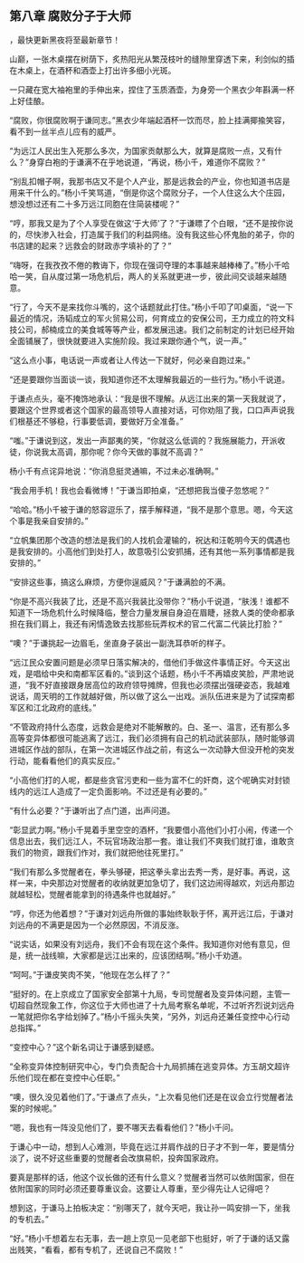 ## 第八章 腐败分子于大师
，最快更新黑夜将至最新章节！

山巅，一张木桌摆在树荫下，炙热阳光从繁茂枝叶的缝隙里穿透下来，利剑似的插在木桌上，在酒杯和酒壶上打出许多细小光斑。

一只藏在宽大袖袍里的手伸出来，捏住了玉质酒壶，为身旁一个黑衣少年斟满一杯上好佳酿。

“腐败，你很腐败啊于谦同志。”黑衣少年端起酒杯一饮而尽，脸上挂满揶揄笑容，看不到一丝半点儿应有的威严。

“为远江人民出生入死那么多次，为国家贡献那么大，就算是腐败一点，又有什么？”身穿白袍的于谦满不在乎地说道，“再说，杨小千，难道你不腐败？”

“别乱扣帽子啊，我那书店又不是个人产业，那是远救会的产业，你也知道书店是用来干什么的。”杨小千笑骂道，“倒是你这个腐败分子，一个人住这么大个庄园，想没想过还有二十多万远江同胞在住简装楼呢？”

“哼，那我又是为了个人享受在做这‘于大师’了？”于谦瞟了个白眼，“还不是按你说的，尽快渗入社会，打造属于我们的利益网络。没有我这些心怀鬼胎的弟子，你的书店建的起来？远救会的财政赤字填补的了？”

“嗨呀，在我孜孜不倦的教诲下，你现在强词夺理的本事越来越棒棒了。”杨小千哈哈一笑，自从度过第一场危机后，两人的关系就更进一步，彼此间交谈越来越随意。

“行了，今天不是来找你斗嘴的，这个话题就此打住。”杨小千叩了叩桌面，“说一下最近的情况，汤韬成立的军火贸易公司，何育成立的安保公司，王力成立的符文科技公司，郝楠成立的美食城等等产业，都发展迅速。我们之前制定的计划已经开始全面铺展了，很快就要进入实施阶段。我过来跟你通个气，说一声。”

“这么点小事，电话说一声或者让人传达一下就好，何必亲自跑过来。”

“还是要跟你当面谈一谈，我知道你还不太理解我最近的一些行为。”杨小千说道。

于谦点点头，毫不掩饰地承认：“我是很不理解。从远江出来的第一天我就说了，要跟这个世界或者这个国家的最高领导人直接对话，可你劝阻了我，口口声声说我们根基还不够稳，行事要低调，要做好万全准备。”

“嗤。”于谦说到这，发出一声鄙夷的笑，“你就这么低调的？我施展能力，开派收徒，你说我太高调，那你呢？你今天做的事就不高调？”

杨小千有点诧异地说：“你消息挺灵通嘛，不过未必准确啊。”

“我会用手机！我也会看微博！”于谦当即拍桌，“还想把我当傻子忽悠呢？”

“哈哈。”杨小千被于谦的怒容逗乐了，摆手解释道，“我不是那个意思。嗯，今天这个事是我亲自安排的。”

“立帆集团那个改造的想法是我们的人找机会灌输的，祝达和汪乾明今天的偶遇也是我安排的。小高他们到处打人，故意吸引公安抓捕，还有其他一系列事情都是我安排的。”

“安排这些事，搞这么麻烦，方便你逞威风？”于谦满脸的不满。

“你是不高兴我装了比，还是不高兴我装比没带你？”杨小千说道，“肤浅！谁都不知道下一场危机什么时候降临，整合力量发展自身迫在眉睫，拯救人类的使命都承担在我们肩上，我还有闲情逸致去找那些玩弄权术的官二代富二代装比打脸？”

“噢？”于谦挑起一边眉毛，坐直身子装出一副洗耳恭听的样子。

“远江民众安置问题是必须早日落实解决的，借他们手做这件事情正好。今天这出戏，是唱给中央和南都军区看的。”谈到这个话题，杨小千不再嬉皮笑脸，严肃地说道，“我不好直接跟身居高位的政府领导摊牌，但我也必须摆出强硬姿态，我越难说话，周天明的工作就越好做，所以做了这么一出戏。派队伍进来是为了试探南都军区和江北政府的底线。”

“不管政府持什么态度，远救会是绝对不能解散的。白、圣一、温言，还有那么多高等变异体都很可能逃离了远江，我们必须拥有自己的机动武装部队，随时能够调进城区作战的部队，在第一次进城区作战之前，有这么一次动静大但没开枪的突发行动，能看看他们的真实反应。”

“小高他们打的人呢，都是些贪官污吏和一些为富不仁的奸商，这个呢确实对封锁线内的远江人造成了一定负面影响。不过还是有必要的。”

“有什么必要？”于谦听出了点门道，出声问道。

“彰显武力啊。”杨小千晃着手里空空的酒杯，“我要借小高他们小打小闹，传递一个信息出去，我们远江人，不玩官场政治那一套。谁让我们不爽我们就打谁，谁敢贪我们的物资，跟我们作对，我们就把他往死里打。”

“我们有那么多觉醒者在，拳头够硬，把这拳头拿出去秀一秀，是好事。再说，这样一来，中央那边对觉醒者的收纳就更加急切了，我们这边闹得越欢，刘远舟那边就越轻松，觉醒者能拿到的待遇条件也就越好。”

“哼，你还为他着想？”于谦对刘远舟所做的事始终耿耿于怀，离开远江后，于谦对刘远舟的不满更是因为一个必然原因，不消反涨。

“说实话，如果没有刘远舟，我们不会有现在这个条件。我知道你对他有意见，但是，统一战线嘛，大家都是远江出来的，应该团结啊。”杨小千劝道。

“呵呵。”于谦皮笑肉不笑，“他现在怎么样了？”

“挺好的。在上京成立了国家安全部第十九局，专司觉醒者及变异体问题，主管一切超自然现象工作，你这位于大师也进了十九局考察名单呢，不过听齐烈说刘远舟一笔就把你名字给划掉了。”杨小千摇头失笑，“另外，刘远舟还兼任变控中心行动总指挥。”

“变控中心？”这个新名词让于谦感到疑惑。

“全称变异体控制研究中心，专门负责配合十九局抓捕在逃变异体。方玉胡文超许乐他们现在都在变控中心任职。”

“噢，很久没见着他们了。”于谦点了点头，“上次看见他们还是在议会立行觉醒者法案的时候呢。”

“嗯，我也有一阵没见他们了，要不哪天去看看他们？”杨小千问。

于谦心中一动，想到人心难测，毕竟在远江并肩作战的日子才不到一年，要是情分淡了，说不好这些重要的觉醒者会改旗易帜，投奔国家政府。

要真是那样的话，他这个议长做的还有什么意义？觉醒者当然可以依附国家，但在依附国家的同时必须还要尊重议会。这要让人尊重，至少得先让人记得吧？

想到这，于谦马上拍板决定：“别哪天了，就今天吧，我让孙一鸣安排一下，坐我的专机去。”

“好。”杨小千想着左右无事，去一趟上京见一见老部下也挺好，听了于谦的话又露出贱笑，“看看，都有专机了，还说自己不腐败！”

